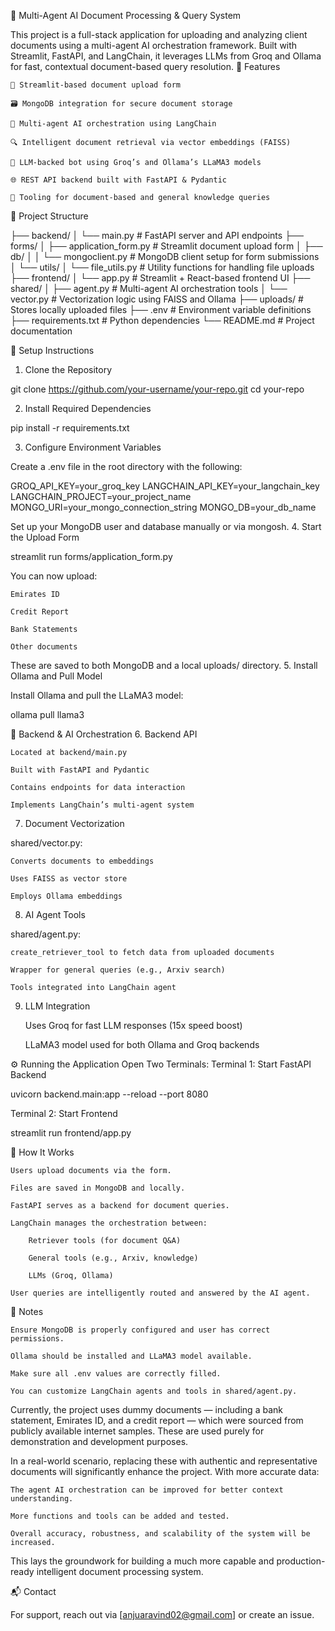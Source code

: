 🧠 Multi-Agent AI Document Processing & Query System

This project is a full-stack application for uploading and analyzing client documents using a multi-agent AI orchestration framework. Built with Streamlit, FastAPI, and LangChain, it leverages LLMs from Groq and Ollama for fast, contextual document-based query resolution.
🚀 Features

    📄 Streamlit-based document upload form

    🗃️ MongoDB integration for secure document storage

    🧠 Multi-agent AI orchestration using LangChain

    🔍 Intelligent document retrieval via vector embeddings (FAISS)

    🤖 LLM-backed bot using Groq’s and Ollama’s LLaMA3 models

    🌐 REST API backend built with FastAPI & Pydantic

    🧰 Tooling for document-based and general knowledge queries

📁 Project Structure


├── backend/
│   └── main.py                     # FastAPI server and API endpoints
├── forms/
│   ├── application_form.py         # Streamlit document upload form
│   ├── db/
│   │   └── mongoclient.py          # MongoDB client setup for form submissions
│   └── utils/
│       └── file_utils.py              # Utility functions for handling file uploads
├── frontend/
│   └── app.py                      # Streamlit + React-based frontend UI
├── shared/
│   ├── agent.py                    # Multi-agent AI orchestration tools
│   └── vector.py                   # Vectorization logic using FAISS and Ollama
├── uploads/                        # Stores locally uploaded files
├── .env                            # Environment variable definitions
├── requirements.txt                # Python dependencies
└── README.md                       # Project documentation


🔧 Setup Instructions
1. Clone the Repository

git clone https://github.com/your-username/your-repo.git
cd your-repo

2. Install Required Dependencies

pip install -r requirements.txt

3. Configure Environment Variables

Create a .env file in the root directory with the following:

GROQ_API_KEY=your_groq_key
LANGCHAIN_API_KEY=your_langchain_key
LANGCHAIN_PROJECT=your_project_name
MONGO_URI=your_mongo_connection_string
MONGO_DB=your_db_name

Set up your MongoDB user and database manually or via mongosh.
4. Start the Upload Form

streamlit run forms/application_form.py

You can now upload:

    Emirates ID

    Credit Report

    Bank Statements

    Other documents

These are saved to both MongoDB and a local uploads/ directory.
5. Install Ollama and Pull Model

Install Ollama and pull the LLaMA3 model:

ollama pull llama3

🧠 Backend & AI Orchestration
6. Backend API

    Located at backend/main.py

    Built with FastAPI and Pydantic

    Contains endpoints for data interaction

    Implements LangChain’s multi-agent system

7. Document Vectorization

shared/vector.py:

    Converts documents to embeddings

    Uses FAISS as vector store

    Employs Ollama embeddings

8. AI Agent Tools

shared/agent.py:

    create_retriever_tool to fetch data from uploaded documents

    Wrapper for general queries (e.g., Arxiv search)

    Tools integrated into LangChain agent

9. LLM Integration

    Uses Groq for fast LLM responses (15x speed boost)

    LLaMA3 model used for both Ollama and Groq backends

⚙️ Running the Application
Open Two Terminals:
Terminal 1: Start FastAPI Backend

uvicorn backend.main:app --reload --port 8080

Terminal 2: Start Frontend

streamlit run frontend/app.py

🤖 How It Works

    Users upload documents via the form.

    Files are saved in MongoDB and locally.

    FastAPI serves as a backend for document queries.

    LangChain manages the orchestration between:

        Retriever tools (for document Q&A)

        General tools (e.g., Arxiv, knowledge)

        LLMs (Groq, Ollama)

    User queries are intelligently routed and answered by the AI agent.

📌 Notes

    Ensure MongoDB is properly configured and user has correct permissions.

    Ollama should be installed and LLaMA3 model available.

    Make sure all .env values are correctly filled.

    You can customize LangChain agents and tools in shared/agent.py.


Currently, the project uses dummy documents — including a bank statement, Emirates ID, and a credit report — which were sourced from publicly available internet samples. These are used purely for demonstration and development purposes.

In a real-world scenario, replacing these with authentic and representative documents will significantly enhance the project. With more accurate data:

    The agent AI orchestration can be improved for better context understanding.

    More functions and tools can be added and tested.

    Overall accuracy, robustness, and scalability of the system will be increased.

This lays the groundwork for building a much more capable and production-ready intelligent document processing system.

📬 Contact

For support, reach out via [anjuaravind02@gmail.com] or create an issue.
